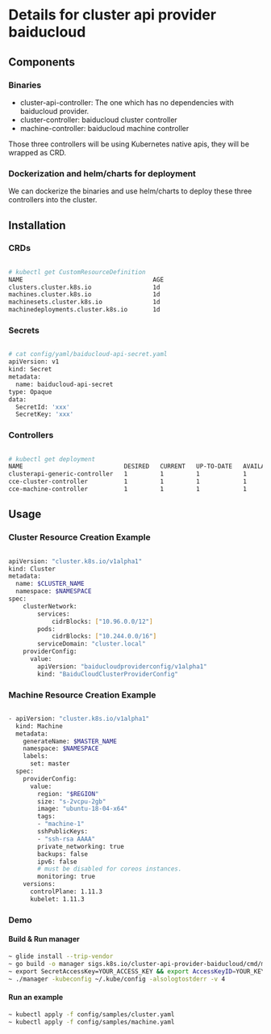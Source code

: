 # Details for cluster api provider baiducloud

## Components

### Binaries

* cluster-api-controller: The one which has no dependencies with baiducloud provider.
* cluster-controller: baiducloud cluster controller
* machine-controller: baiducloud machine controller

Those three controllers will be using Kubernetes native apis, they will be wrapped as CRD. 

### Dockerization and helm/charts for deployment

We can dockerize the binaries and use helm/charts to deploy these three controllers into the cluster.

## Installation

### CRDs

```bash

# kubectl get CustomResourceDefinition
NAME                                    AGE
clusters.cluster.k8s.io                 1d
machines.cluster.k8s.io                 1d
machinesets.cluster.k8s.io              1d
machinedeployments.cluster.k8s.io       1d
```

### Secrets

```bash

# cat config/yaml/baiducloud-api-secret.yaml 
apiVersion: v1
kind: Secret
metadata:
  name: baiducloud-api-secret
type: Opaque
data:
  SecretId: 'xxx'
  SecretKey: 'xxx'
```

### Controllers

```bash

# kubectl get deployment
NAME                            DESIRED   CURRENT   UP-TO-DATE   AVAILABLE   AGE
clusterapi-generic-controller   1         1         1            1           1d
cce-cluster-controller          1         1         1            1           1d
cce-machine-controller          1         1         1            1           1d
```

## Usage

### Cluster Resource Creation Example

```bash

apiVersion: "cluster.k8s.io/v1alpha1"
kind: Cluster
metadata:
  name: $CLUSTER_NAME
  namespace: $NAMESPACE
spec:
    clusterNetwork:
        services:
            cidrBlocks: ["10.96.0.0/12"]
        pods:
            cidrBlocks: ["10.244.0.0/16"]
        serviceDomain: "cluster.local"
    providerConfig:
      value:
        apiVersion: "baiducloudproviderconfig/v1alpha1"
        kind: "BaiduCloudClusterProviderConfig"
```

### Machine Resource Creation Example

```bash

- apiVersion: "cluster.k8s.io/v1alpha1"
  kind: Machine
  metadata:
    generateName: $MASTER_NAME
    namespace: $NAMESPACE
    labels:
      set: master
  spec:
    providerConfig:
      value:
        region: "$REGION"
        size: "s-2vcpu-2gb"
        image: "ubuntu-18-04-x64"
        tags:
        - "machine-1"
        sshPublicKeys:
        - "ssh-rsa AAAA"
        private_networking: true
        backups: false
        ipv6: false
        # must be disabled for coreos instances.
        monitoring: true
    versions:
      controlPlane: 1.11.3
      kubelet: 1.11.3
```

### Demo

#### Build & Run manager

```bash
~ glide install --trip-vendor
~ go build -o manager sigs.k8s.io/cluster-api-provider-baiducloud/cmd/manager
~ export SecretAccessKey=YOUR_ACCESS_KEY && export AccessKeyID=YOUR_KEY_ID
~ ./manager -kubeconfig ~/.kube/config -alsologtostderr -v 4
```

#### Run an example

```bash
~ kubectl apply -f config/samples/cluster.yaml
~ kubectl apply -f config/samples/machine.yaml
```